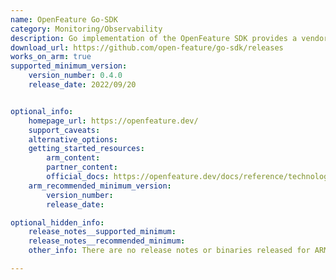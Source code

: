 ```yaml
---
name: OpenFeature Go-SDK
category: Monitoring/Observability
description: Go implementation of the OpenFeature SDK provides a vendor-agnostic, community-driven API for feature flagging.
download_url: https://github.com/open-feature/go-sdk/releases
works_on_arm: true
supported_minimum_version:
    version_number: 0.4.0
    release_date: 2022/09/20


optional_info:
    homepage_url: https://openfeature.dev/
    support_caveats:
    alternative_options:
    getting_started_resources:
        arm_content:
        partner_content:
        official_docs: https://openfeature.dev/docs/reference/technologies/server/go
    arm_recommended_minimum_version:
        version_number:
        release_date:

optional_hidden_info:
    release_notes__supported_minimum:
    release_notes__recommended_minimum:
    other_info: There are no release notes or binaries released for ARM64. However, OpenFeature Go-SDK can be installed from the version 0.4.0.

---
```

